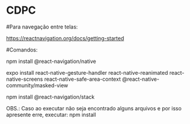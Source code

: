 # CDPC

#Para navegação entre telas:

https://reactnavigation.org/docs/getting-started

#Comandos:
<p>npm install @react-navigation/native</p>
<p>expo install react-native-gesture-handler react-native-reanimated react-native-screens react-native-safe-area-context @react-native-community/masked-view</p>
<p>npm install @react-navigation/stack</p>
<p>OBS.: Caso ao executar não seja encontrado alguns arquivos e por isso apresente erre, executar: npm install</p>
